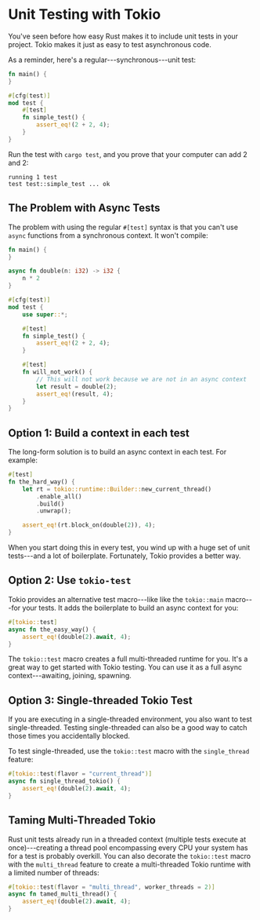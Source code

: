 # Unit Testing with Tokio

You've seen before how easy Rust makes it to include unit tests in your project. Tokio makes it just as easy to test asynchronous code.

As a reminder, here's a regular---synchronous---unit test:

```rust
fn main() {
}

#[cfg(test)]
mod test {
    #[test]
    fn simple_test() {
        assert_eq!(2 + 2, 4);
    }
}
```

Run the test with `cargo test`, and you prove that your computer can add 2 and 2:

```
running 1 test
test test::simple_test ... ok
```

## The Problem with Async Tests

The problem with using the regular `#[test]` syntax is that you can't use `async` functions from a synchronous context. It won't compile:

```rust
fn main() {
}

async fn double(n: i32) -> i32 {
    n * 2
}

#[cfg(test)]
mod test {
    use super::*;

    #[test]
    fn simple_test() {
        assert_eq!(2 + 2, 4);
    }

    #[test]
    fn will_not_work() {
        // This will not work because we are not in an async context
        let result = double(2);
        assert_eq!(result, 4);
    }
}
```

## Option 1: Build a context in each test

The long-form solution is to build an async context in each test. For example:

```rust
#[test]
fn the_hard_way() {
    let rt = tokio::runtime::Builder::new_current_thread()
        .enable_all()
        .build()
        .unwrap();

    assert_eq!(rt.block_on(double(2)), 4);
}
```

When you start doing this in every test, you wind up with a huge set of unit tests---and a lot of boilerplate. Fortunately, Tokio provides a better way.

## Option 2: Use `tokio-test`

Tokio provides an alternative test macro---like like the `tokio::main` macro---for your tests. It adds the boilerplate to build an async context for you:

```rust
#[tokio::test]
async fn the_easy_way() {
    assert_eq!(double(2).await, 4);
}
```

The `tokio::test` macro creates a full multi-threaded runtime for you. It's a great way to get started with Tokio testing. You can use it as a full async context---awaiting, joining, spawning.

## Option 3: Single-threaded Tokio Test

If you are executing in a single-threaded environment, you also want to test single-threaded. Testing single-threaded can also be a good way to catch those times you accidentally blocked.

To test single-threaded, use the `tokio::test` macro with the `single_thread` feature:

```rust
#[tokio::test(flavor = "current_thread")]
async fn single_thread_tokio() {
    assert_eq!(double(2).await, 4);
}
```

## Taming Multi-Threaded Tokio

Rust unit tests already run in a threaded context (multiple tests execute at once)---creating a thread pool encompassing every CPU your system has for a test is probably overkill. You can also decorate the `tokio::test` macro with the `multi_thread` feature to create a multi-threaded Tokio runtime with a limited number of threads:

```rust
#[tokio::test(flavor = "multi_thread", worker_threads = 2)]
async fn tamed_multi_thread() {
    assert_eq!(double(2).await, 4);
}
```

